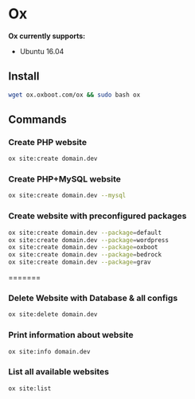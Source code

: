 # Ox
**Ox currently supports:**
- Ubuntu 16.04
## Install
```bash
wget ox.oxboot.com/ox && sudo bash ox
```
## Commands
### Create PHP website
```bash
ox site:create domain.dev
```
### Create PHP+MySQL website
```bash
ox site:create domain.dev --mysql
```
### Create website with preconfigured packages
```bash
ox site:create domain.dev --package=default
ox site:create domain.dev --package=wordpress
ox site:create domain.dev --package=oxboot
ox site:create domain.dev --package=bedrock
ox site:create domain.dev --package=grav
```

=======
### Delete Website with Database & all configs
```bash
ox site:delete domain.dev
```
### Print information about website
```bash
ox site:info domain.dev
```
### List all available websites
```bash
ox site:list
```
